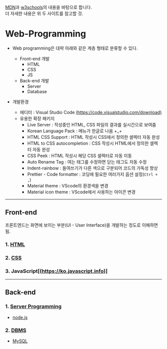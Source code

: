[MDN](https://developer.mozilla.org/ko/docs/Web)과 [w3schools](https://www.w3schools.com)의 내용을 바탕으로 합니다.   
더 자세한 내용은 위 두 사이트를 참고할 것.

# Web-Programming
- Web programming은 대략 아래와 같은 계층 형태로 분류할 수 있다.
  * Front-end 개발
    + HTML
    + CSS
    + JS
  * Back-end 개발
    + Server 
    + Database 

- 개발환경 
  * 에디터 : Visual Studio Code [(https://code.visualstudio.com/download)](https://code.visualstudio.com/download)
  * 유용한 확장 패키지
    + Live Server : 작성중인 HTML, CSS 파일의 결과를 실시간으로 보여줌
    + Korean Language Pack : 메뉴가 한글로 나옴 +_+
    + HTML CSS Support : HTML 작성시 CSS에서 정의한 셀렉터 자동 완성
    + HTML to CSS autocompletion : CSS 작성시 HTML에서 정의한 셀렉터 자동 완성
    + CSS Peek : HTML 작성시 해당 CSS 셀렉터로 자동 이동
    + Auto Rename Tag : 여는 태그를 수정하면 닫는 태그도 자동 수정
    + Indent-rainbow : 들여쓰기가 다른 색으로 구분되어 코드의 가독성 향상
    + Prettier - Code formatter : 코딩에 필요한 여러가지 옵션 설정(```Ctrl + ,```)
    + Material theme : VScode의 환경색을 변경
    + Material icon theme : VScode에서 사용하는 아이콘 변경
    
***

## Front-end   
프론트엔드는 화면에 보이는 부분(UI - User Interface)을 개발하는 정도로 이해하면 됨.
### 1. [HTML](HTML.md)
### 2. [CSS](CSS.md)
### 3. JavaScript[(https://ko.javascript.info)]

***
## Back-end 
### 1. [Server Programming](server.md)
- [node.js](node.js.md)
### 2. [DBMS](DBMS.md)
- [MySQL](mysql.md)
